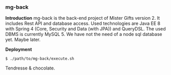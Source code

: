 ### mg-back ###
**Introduction**
mg-back is the back-end project of Mister Gifts version 2. It includes Rest API and database access. Used technologies are Java EE 8 with Spring 4 (Core, Security and Data (with JPA)) and QueryDSL. The used DBMS is currently MySQL 5. We have not the need of a node sql database yet. Maybe later.

**Deployment**
```
$ ./path/to/mg-back/execute.sh
```

Tendresse & chocolate.
